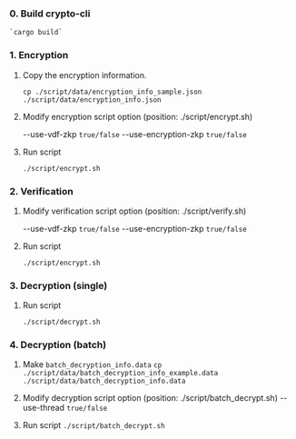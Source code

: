 ### 0. Build crypto-cli

    `cargo build`

### 1. Encryption

1. Copy the encryption information.

   `cp ./script/data/encryption_info_sample.json ./script/data/encryption_info.json`

2. Modify encryption script option (position: ./script/encrypt.sh)

   --use-vdf-zkp `true/false`
   --use-encryption-zkp `true/false`

3. Run script

   `./script/encrypt.sh`

### 2. Verification

1. Modify verification script option (position: ./script/verify.sh)

   --use-vdf-zkp `true/false`
   --use-encryption-zkp `true/false`

2. Run script

   `./script/encrypt.sh`

### 3. Decryption (single)

1. Run script

   `./script/decrypt.sh`

### 4. Decryption (batch)

1. Make `batch_decryption_info.data`
   `cp ./script/data/batch_decryption_info_example.data ./script/data/batch_decryption_info.data`
2. Modify decryption script option (position: ./script/batch_decrypt.sh)
   --use-thread `true/false`

3. Run script
   `./script/batch_decrypt.sh`
